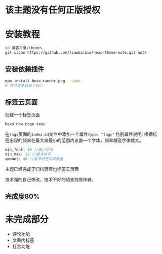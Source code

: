 # 该主题没有任何正版授权

# 安装教程
```bash
cd 博客目录/themes
git clone https://github.com/liaobinbin/hexo-theme-note.git note
```

## 安装依赖插件
```bash
npm install hexo-rander-pug --save 
# 在博客主目录下执行
```
## 标签云页面
创建一个标签页面
```bash
hexo new page tags
```
在`tags`页面的`index.md`文件中添加一个属性`type: "tags"`
特别属性说明: 根据标签出现的频率在最大和最小的范围内设置一个字体，频率越高字体越大。
```js
min_font: 10 //最小字号
min_max: 20 //最大字号
amount: 40 //最多标签实现数量
```
主题已经完成了归档页面也标签云页面

技术强的自己修改，技术不好的请支持原作者。


## 完成度80%

# 未完成部分
- 评论功能
- 文章内标签
- 打赏功能